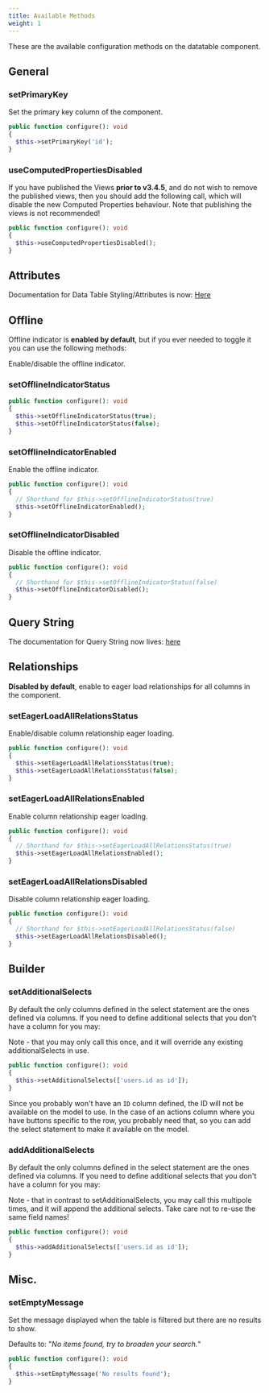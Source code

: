 ```yaml
---
title: Available Methods
weight: 1
---
```


These are the available configuration methods on the datatable component.

## General

### setPrimaryKey

Set the primary key column of the component.

```php
public function configure(): void
{
  $this->setPrimaryKey('id');
}
```

### useComputedPropertiesDisabled

If you have published the Views **prior to v3.4.5**, and do not wish to remove the published views, then you should add the following call, which will disable the new Computed Properties behaviour.  Note that publishing the views is not recommended!

```php
public function configure(): void
{
  $this->useComputedPropertiesDisabled();
}
```


## Attributes

Documentation for Data Table Styling/Attributes is now: [Here](../datatable/styling)

## Offline

Offline indicator is **enabled by default**, but if you ever needed to toggle it you can use the following methods:

Enable/disable the offline indicator.

### setOfflineIndicatorStatus

```php
public function configure(): void
{
  $this->setOfflineIndicatorStatus(true);
  $this->setOfflineIndicatorStatus(false);
}
```

### setOfflineIndicatorEnabled

Enable the offline indicator.

```php
public function configure(): void
{
  // Shorthand for $this->setOfflineIndicatorStatus(true)
  $this->setOfflineIndicatorEnabled();
}
```

### setOfflineIndicatorDisabled

Disable the offline indicator.

```php
public function configure(): void
{
  // Shorthand for $this->setOfflineIndicatorStatus(false)
  $this->setOfflineIndicatorDisabled();
}
```

## Query String

The documentation for Query String now lives: [here](./query-string)

## Relationships

**Disabled by default**, enable to eager load relationships for all columns in the component.

### setEagerLoadAllRelationsStatus

Enable/disable column relationship eager loading.

```php
public function configure(): void
{
  $this->setEagerLoadAllRelationsStatus(true);
  $this->setEagerLoadAllRelationsStatus(false);
}
```

### setEagerLoadAllRelationsEnabled

Enable column relationship eager loading.

```php
public function configure(): void
{
  // Shorthand for $this->setEagerLoadAllRelationsStatus(true)
  $this->setEagerLoadAllRelationsEnabled();
}
```

### setEagerLoadAllRelationsDisabled

Disable column relationship eager loading.

```php
public function configure(): void
{
  // Shorthand for $this->setEagerLoadAllRelationsStatus(false)
  $this->setEagerLoadAllRelationsDisabled();
}
```

## Builder

### setAdditionalSelects

By default the only columns defined in the select statement are the ones defined via columns. If you need to define additional selects that you don't have a column for you may:

Note - that you may only call this once, and it will override any existing additionalSelects in use.

```php
public function configure(): void
{
  $this->setAdditionalSelects(['users.id as id']);
}
```

Since you probably won't have an `ID` column defined, the ID will not be available on the model to use. In the case of an actions column where you have buttons specific to the row, you probably need that, so you can add the select statement to make it available on the model.

### addAdditionalSelects

By default the only columns defined in the select statement are the ones defined via columns. If you need to define additional selects that you don't have a column for you may:

Note - that in contrast to setAdditionalSelects, you may call this multipole times, and it will append the additional selects.  Take care not to re-use the same field names!

```php
public function configure(): void
{
  $this->addAdditionalSelects(['users.id as id']);
}
```

## Misc.

### setEmptyMessage

Set the message displayed when the table is filtered but there are no results to show.

Defaults to: "_No items found, try to broaden your search._"

```php
public function configure(): void
{
  $this->setEmptyMessage('No results found');
}
```